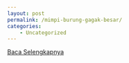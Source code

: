 ```yaml
---
layout: post
permalink: /mimpi-burung-gagak-besar/
categories:
    - Uncategorized
---
```


[Baca Selengkapnya](/02)